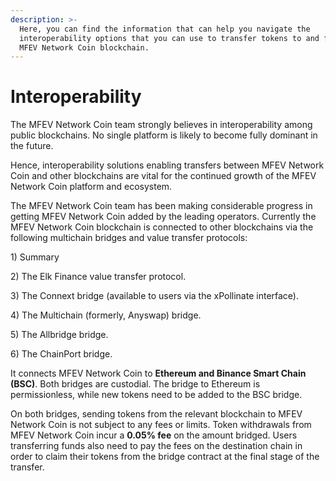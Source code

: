 ```yaml
---
description: >-
  Here, you can find the information that can help you navigate the
  interoperability options that you can use to transfer tokens to and from the
  MFEV Network Coin blockchain.
---
```


# Interoperability

The MFEV Network Coin team strongly believes in interoperability among public blockchains. No single platform is likely to become fully dominant in the future.

Hence, interoperability solutions enabling transfers between MFEV Network Coin and other blockchains are vital for the continued growth of the MFEV Network Coin platform and ecosystem.

The MFEV Network Coin team has been making considerable progress in getting MFEV Network Coin added by the leading operators. Currently the MFEV Network Coin blockchain is connected to other blockchains via the following multichain bridges and value transfer protocols:

1\) Summary

&#x20;2\) The Elk Finance value transfer protocol.

3\) The Connext bridge (available to users via the xPollinate interface).

4\) The Multichain (formerly, Anyswap) bridge.

5\) The Allbridge bridge.

6\) The ChainPort bridge.

It connects MFEV Network Coin to **Ethereum and Binance Smart Chain (BSC)**. Both bridges are custodial. The bridge to Ethereum is permissionless, while new tokens need to be added to the BSC bridge.

On both bridges, sending tokens from the relevant blockchain to MFEV Network Coin is not subject to any fees or limits. Token withdrawals from MFEV Network Coin incur a **0.05% fee** on the amount bridged. Users transferring funds also need to pay the fees on the destination chain in order to claim their tokens from the bridge contract at the final stage of the transfer.

&#x20;



